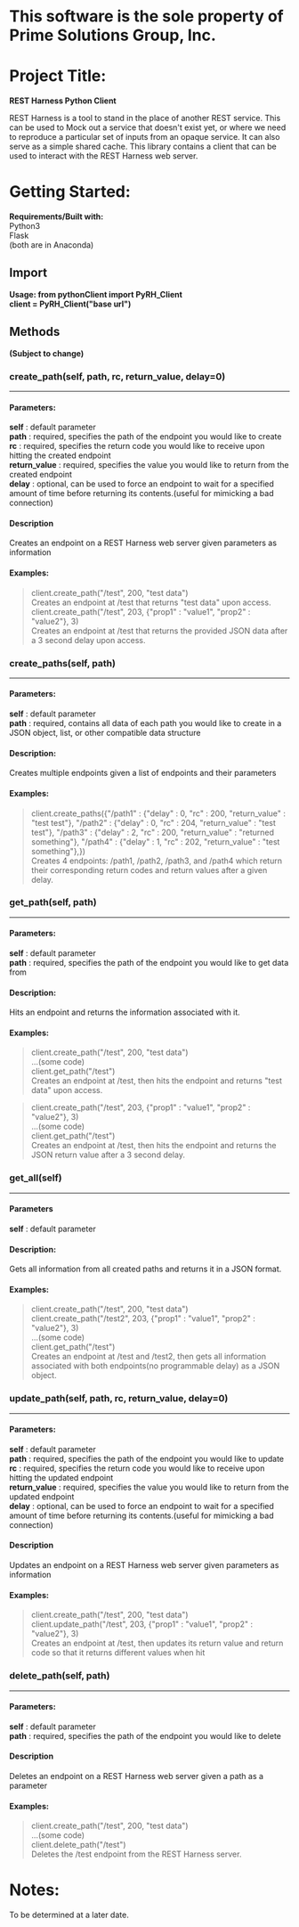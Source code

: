 # This software is the sole property of Prime Solutions Group, Inc.

# Project Title:
__REST Harness Python Client__

REST Harness is a tool to stand in the place of another REST service. This can be used to Mock out a service that doesn't exist yet, or where we need to reproduce a particular set of inputs from an opaque service. It can also serve as a simple shared cache. This library contains a client that can be used to interact with the REST Harness web server.

# Getting Started:
__Requirements/Built with:__<br>
Python3<br>
Flask<br>
(both are in Anaconda)<br>
## Import
__Usage: from pythonClient import PyRH_Client__<br>
__client = PyRH_Client("base url")__

## Methods
__(Subject to change)__

### create_path(self, path, rc, return_value, delay=0)
<hr>

#### Parameters:
__self__ : default parameter<br>
__path__ : required, specifies the path of the endpoint you would like to create<br>
__rc__ : required, specifies the return code you would like to receive upon hitting the created endpoint<br>
__return_value__ : required, specifies the value you would like to return from the created endpoint<br>
__delay__ : optional, can be used to force an endpoint to wait for a specified amount of time before returning its contents.(useful for mimicking a bad connection)

#### Description
Creates an endpoint on a REST Harness web server given parameters as information
#### Examples:
> client.create_path("/test", 200, "test data")<br>
Creates an endpoint at /test that returns "test data" upon access.<br>
> client.create_path("/test", 203, {"prop1" : "value1", "prop2" : "value2"}, 3)<br>
Creates an endpoint at /test that returns the provided JSON data after a 3 second delay upon access.

### create_paths(self, path)
<hr>

#### Parameters:
__self__ : default parameter<br>
__path__ : required, contains all data of each path you would like to create in a JSON object, list, or other compatible data structure

#### Description: 
Creates multiple endpoints given a list of endpoints and their parameters

#### Examples:
> client.create_paths({"/path1" : {"delay" : 0, "rc" : 200, "return_value" : "test test"}, "/path2" : {"delay" : 0, "rc" : 204, "return_value" : "test test"}, "/path3" : {"delay" : 2, "rc" : 200, "return_value" : "returned something"}, "/path4" : {"delay" : 1, "rc" : 202, "return_value" : "test something"},})<br>
Creates 4 endpoints: /path1, /path2, /path3, and /path4 which return their corresponding return codes and return values after a given delay.

### get_path(self, path)
<hr>

#### Parameters: 
__self__ : default parameter<br>
__path__ : required, specifies the path of the endpoint you would like to get data from

#### Description: 
Hits an endpoint and returns the information associated with it.

#### Examples:
> client.create_path("/test", 200, "test data")<br>
> ...(some code)<br>
> client.get_path("/test")<br>
Creates an endpoint at /test, then hits the endpoint and returns "test data" upon access.<br>

> client.create_path("/test", 203, {"prop1" : "value1", "prop2" : "value2"}, 3)<br>
> ...(some code)<br>
> client.get_path("/test")<br>
Creates an endpoint at /test, then hits the endpoint and returns the JSON return value after a 3 second delay.

### get_all(self)
<hr>

#### Parameters
__self__ : default parameter

#### Description:
Gets all information from all created paths and returns it in a JSON format.

#### Examples:
> client.create_path("/test", 200, "test data")<br>
> client.create_path("/test2", 203, {"prop1" : "value1", "prop2" : "value2"}, 3)<br>
> ...(some code)<br>
> client.get_path("/test")<br>
Creates an endpoint at /test and /test2, then gets all information associated with both endpoints(no programmable delay) as a JSON object.

### update_path(self, path, rc, return_value, delay=0)
<hr>

#### Parameters:
__self__ : default parameter<br>
__path__ : required, specifies the path of the endpoint you would like to update<br>
__rc__ : required, specifies the return code you would like to receive upon hitting the updated endpoint<br>
__return_value__ : required, specifies the value you would like to return from the updated endpoint <br>
__delay__ : optional, can be used to force an endpoint to wait for a specified amount of time before returning its contents.(useful for mimicking a bad connection)

#### Description
Updates an endpoint on a REST Harness web server given parameters as information
#### Examples:
> client.create_path("/test", 200, "test data")<br>
> client.update_path("/test", 203, {"prop1" : "value1", "prop2" : "value2"}, 3)<br>
Creates an endpoint at /test, then updates its return value and return code so that it returns different values when hit

### delete_path(self, path)
<hr>

#### Parameters:
__self__ : default parameter<br>
__path__ : required, specifies the path of the endpoint you would like to delete

#### Description
Deletes an endpoint on a REST Harness web server given a path as a parameter

#### Examples:
> client.create_path("/test", 200, "test data")<br>
> ...(some code)<br>
> client.delete_path("/test")<br>
Deletes the /test endpoint from the REST Harness server.

# Notes:
To be determined at a later date.
